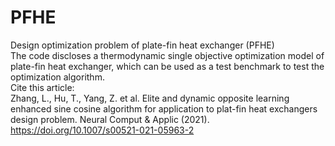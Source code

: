 # PFHE
Design optimization problem of plate-fin heat exchanger (PFHE)  
The code discloses a thermodynamic single objective optimization model of plate-fin heat exchanger, which can be used as a test benchmark to test the optimization algorithm.  
Cite this article:   
Zhang, L., Hu, T., Yang, Z. et al. Elite and dynamic opposite learning enhanced sine cosine algorithm for application to plat-fin heat exchangers design problem. Neural Comput & Applic (2021).   
https://doi.org/10.1007/s00521-021-05963-2
